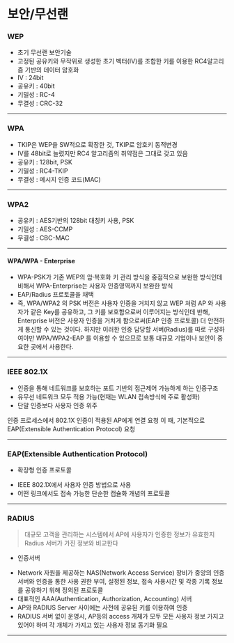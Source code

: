 # 보안/무선랜



### WEP

* 초기 무선랜 보안기술
* 고정된 공유키와 무작위로 생성한 초기 벡터(IV)를 조합한 키를 이용한 RC4알고리즘 기반의 데이터 암호화
* IV : 24bit
* 공유키 : 40bit
* 기밀성 : RC-4
* 무결성 : CRC-32

---

### WPA

* TKIP은 WEP을 SW적으로 확장한 것, TKIP로 암호키 동적변경
* IV를 48bit로 늘렸지만 RC4 알고리즘의 취약점은 그대로 갖고 있음
* 공유키 : 128bit, PSK
* 기밀성 : RC4-TKIP
* 무결성 : 메시지 인증 코드(MAC)

---

### WPA2

* 공유키 : AES기반의 128bit 대칭키 사용, PSK
* 기밀성 : AES-CCMP
* 무결성 : CBC-MAC

---

#### WPA/WPA - Enterprise

* WPA-PSK가 기존 WEP의 암·복호화 키 관리 방식을 중점적으로 보완한 방식인데 비해서 WPA-Enterprise는 사용자 인증영역까지 보완한 방식
* EAP/Radius 프로토콜을 채택
* 즉, WPA/WPA2 의 PSK 버전은 사용자 인증을 거치지 않고 WEP 처럼 AP 와 사용자가 같은 Key를 공유하고, 그 키를 보호함으로써 이루어지는 방식인데 반해, Enterprise 버전은 사용자 인증을 거치게 함으로써(EAP 인증 프로토콜) 더 안전하게 통신할 수 있는 것이다. 하지만 이러한 인증 담당할 서버(Radius)를 따로 구성하여야만 WPA/WPA2-EAP 를 이용할 수 있으므로 보통 대규모 기업이나 보안이 중요한 곳에서 사용한다.

---

### IEEE 802.1X

* 인증을 통해 네트워크를 보호하는 포트 기반의 접근제어 가능하게 하는 인증구조
* 유무선 네트워크 모두 적용 가능(현재는 WLAN 접속방식에 주로 활성화)
* 단말 인증보다 사용자 인증 위주

인증 프로세스에서 802.1X 인증이 적용된 AP에게 연결 요청
이 때, 기본적으로 EAP(Extensible Authentication Protocol) 요청

---

### EAP(Extensible Authentication Protocol)

* 확장형 인증 프로토콜

- IEEE 802.1X에서 사용자 인증 방법으로 사용
- 어떤 링크에서도 접속 가능한 단순한 캡슐화 개념의 프로토콜

---

###  RADIUS

> 대규모 고객을 관리하는 시스템에서 AP에 사용자가 인증한 정보가 유효한지 Radius 서버가 가진 정보와 비교한다

* 인증서버

- Network 자원을 제공하는 NAS(Network Access Service) 장비가 중앙의 인증서버와 인증을 통한 사용 권한 부여, 설정된 정보, 접속 사용시간 및 각종 기록 정보를 공유하기 위해 정의된 프로토콜
- 대표적인 AAA(Authentication, Authorization, Accounting) 서버
- AP와 RADIUS Server 사이에는 사전에 공유된 키를 이용하여 인증
- RADIUS 서버 없이 운영시, AP등의 access 개체가 모두 모든 사용자 정보 가지고 있어야 하며 각 개체가 가지고 있는 사용자 정보 동기화 필요

---



